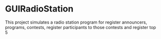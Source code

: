 # GUIRadioStation
This project simulates a radio station program for register announcers, programs, contests, register participants to those contests and register top 5 
